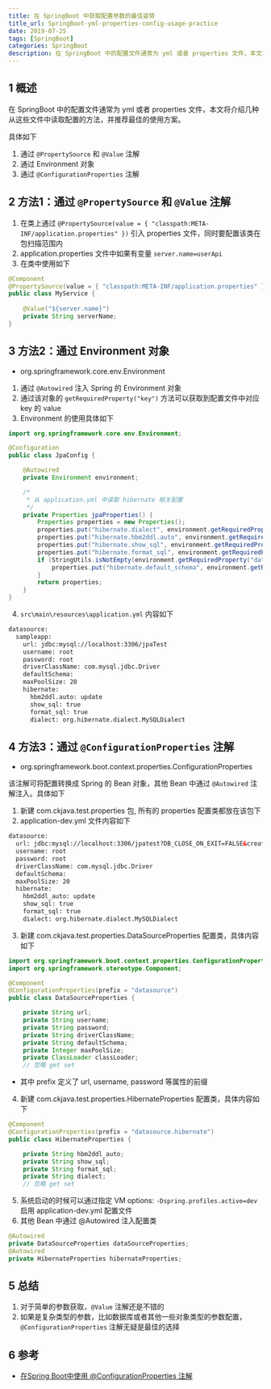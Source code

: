 ```yaml
---
title: 在 SpringBoot 中获取配置参数的最佳姿势
title_url: SpringBoot-yml-properties-config-usage-practice
date: 2019-07-25
tags: [SpringBoot]
categories: SpringBoot
description: 在 SpringBoot 中的配置文件通常为 yml 或者 properties 文件，本文将介绍几种从这些文件中读取配置的方法，并推荐最佳的使用方案。
---
```


## 1 概述

在 SpringBoot 中的配置文件通常为 yml 或者 properties 文件，本文将介绍几种从这些文件中读取配置的方法，并推荐最佳的使用方案。

具体如下

1. 通过 `@PropertySource` 和 `@Value` 注解
2. 通过 Environment 对象
3. 通过 `@ConfigurationProperties` 注解

## 2 方法1：通过 `@PropertySource` 和 `@Value` 注解

1. 在类上通过 `@PropertySource(value = { "classpath:META-INF/application.properties" })` 引入 properties 文件，同时要配置该类在包扫描范围内
2. application.properties 文件中如果有变量 `server.name=userApi`
3. 在类中使用如下

```java
@Component
@PropertySource(value = { "classpath:META-INF/application.properties" })
public class MyService {
	
	@Value("${server.name}")
	private String serverName;
}
```

## 3 方法2：通过 Environment 对象

- org.springframework.core.env.Environment

1. 通过 `@Autowired` 注入 Spring 的 Environment 对象
2. 通过该对象的 `getRequiredProperty("key")` 方法可以获取到配置文件中对应 key 的 value
3. Environment 的使用具体如下

```java
import org.springframework.core.env.Environment;

@Configuration
public class JpaConfig {

    @Autowired
    private Environment environment;

    /*
     * 从 application.yml 中读取 hibernate 相关配置
     */
    private Properties jpaProperties() {
        Properties properties = new Properties();
        properties.put("hibernate.dialect", environment.getRequiredProperty("datasource.sampleapp.hibernate.dialect"));
        properties.put("hibernate.hbm2ddl.auto", environment.getRequiredProperty("datasource.sampleapp.hibernate.hbm2ddl.auto"));
        properties.put("hibernate.show_sql", environment.getRequiredProperty("datasource.sampleapp.hibernate.show_sql"));
        properties.put("hibernate.format_sql", environment.getRequiredProperty("datasource.sampleapp.hibernate.format_sql"));
        if (StringUtils.isNotEmpty(environment.getRequiredProperty("datasource.sampleapp.defaultSchema"))) {
            properties.put("hibernate.default_schema", environment.getRequiredProperty("datasource.sampleapp.defaultSchema"));
        }
        return properties;
    }
}
```

4. `src\main\resources\application.yml` 内容如下

```xml
datasource:
  sampleapp:
    url: jdbc:mysql://localhost:3306/jpaTest
    username: root
    password: root
    driverClassName: com.mysql.jdbc.Driver
    defaultSchema:
    maxPoolSize: 20
    hibernate:
      hbm2ddl.auto: update
      show_sql: true
      format_sql: true
      dialect: org.hibernate.dialect.MySQLDialect
```

## 4 方法3：通过 `@ConfigurationProperties` 注解

- org.springframework.boot.context.properties.ConfigurationProperties

该注解可将配置转换成 Spring 的 Bean 对象，其他 Bean 中通过 `@Autowired` 注解注入。具体如下

1. 新建 com.ckjava.test.properties 包, 所有的 properties 配置类都放在该包下
2. application-dev.yml 文件内容如下

```xml
datasource:
  url: jdbc:mysql://localhost:3306/jpatest?DB_CLOSE_ON_EXIT=FALSE&createDatabaseIfNotExist=TRUE&useUnicode=TRUE&characterEncoding=utf8&autoReconnect=TRUE
  username: root
  password: root
  driverClassName: com.mysql.jdbc.Driver
  defaultSchema:
  maxPoolSize: 20
  hibernate:
    hbm2ddl_auto: update
    show_sql: true
    format_sql: true
    dialect: org.hibernate.dialect.MySQLDialect
```

3. 新建 com.ckjava.test.properties.DataSourceProperties 配置类，具体内容如下

```java
import org.springframework.boot.context.properties.ConfigurationProperties;
import org.springframework.stereotype.Component;

@Component
@ConfigurationProperties(prefix = "datasource")
public class DataSourceProperties {

    private String url;
    private String username;
    private String password;
    private String driverClassName;
    private String defaultSchema;
    private Integer maxPoolSize;
    private ClassLoader classLoader;
    // 忽略 get set
```

- 其中 prefix 定义了 url, username, password 等属性的前缀

4. 新建 com.ckjava.test.properties.HibernateProperties 配置类，具体内容如下
    
```java
@Component
@ConfigurationProperties(prefix = "datasource.hibernate")
public class HibernateProperties {

    private String hbm2ddl_auto;
    private String show_sql;
    private String format_sql;
    private String dialect;
    // 忽略 get set
```

5. 系统启动的时候可以通过指定 VM options: `-Dspring.profiles.active=dev` 启用 application-dev.yml 配置文件
6. 其他 Bean 中通过 @Autowired 注入配置类

```java
@Autowired
private DataSourceProperties dataSourceProperties;
@Autowired
private HibernateProperties hibernateProperties;
```

## 5 总结

1. 对于简单的参数获取，`@Value` 注解还是不错的
2. 如果是复杂类型的参数，比如数据库或者其他一些对象类型的参数配置，`@ConfigurationProperties` 注解无疑是最佳的选择

## 6 参考

- [在Spring Boot中使用 @ConfigurationProperties 注解](https://www.jianshu.com/p/df57fefe0ab7)